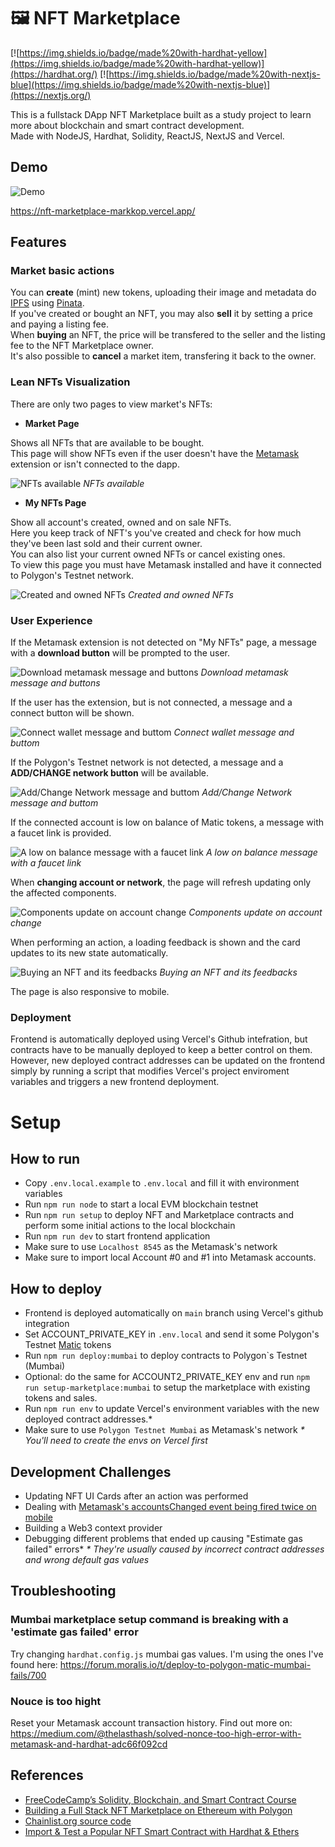 # 🖼️ NFT Marketplace

[![https://img.shields.io/badge/made%20with-hardhat-yellow](https://img.shields.io/badge/made%20with-hardhat-yellow)](https://hardhat.org/)
[![https://img.shields.io/badge/made%20with-nextjs-blue](https://img.shields.io/badge/made%20with-nextjs-blue)](https://nextjs.org/)

This is a fullstack DApp NFT Marketplace built as a study project to learn more about blockchain and smart contract development.  
Made with NodeJS, Hardhat, Solidity, ReactJS, NextJS and Vercel.

## Demo

![Demo](https://i.imgur.com/YeoXdP7.gif)

https://nft-marketplace-markkop.vercel.app/

## Features

### Market basic actions

You can **create** (mint) new tokens, uploading their image and metadata do [IPFS](https://ipfs.io/) using [Pinata](https://www.pinata.cloud/).  
If you've created or bought an NFT, you may also **sell** it by setting a price and paying a listing fee.  
When **buying** an NFT, the price will be transfered to the seller and the listing fee to the NFT Marketplace owner.  
It's also possible to **cancel** a market item, transfering it back to the owner.

### Lean NFTs Visualization

There are only two pages to view market's NFTs:

- **Market Page**

Shows all NFTs that are available to be bought.  
This page will show NFTs even if the user doesn't have the [Metamask](https://metamask.io/) extension or isn't connected to the dapp.

![NFTs available](https://user-images.githubusercontent.com/16388408/151682517-6c0d89eb-80e6-4eeb-a6b0-6d584cdca5a3.png)
_NFTs available_

- **My NFTs Page**

Show all account's created, owned and on sale NFTs.  
Here you keep track of NFT's you've created and check for how much they've been last sold and their current owner.  
You can also list your current owned NFTs or cancel existing ones.  
To view this page you must have Metamask installed and have it connected to Polygon's Testnet network.

![Created and owned NFTs](https://user-images.githubusercontent.com/16388408/151682482-9db61934-bf17-4ea7-bd09-8c3ee5878f13.png)
_Created and owned NFTs_

### User Experience

If the Metamask extension is not detected on "My NFTs" page, a message with a **download button** will be prompted to the user.

![Download metamask message and buttons](https://user-images.githubusercontent.com/16388408/151679982-16116556-c354-44d0-93dc-468de64194fa.png)
_Download metamask message and buttons_

If the user has the extension, but is not connected, a message and a connect button will be shown.

![Connect wallet message and buttom](https://user-images.githubusercontent.com/16388408/151680390-1e7440f7-4774-4b15-acfe-a2906f914fd2.png)
_Connect wallet message and buttom_

If the Polygon's Testnet network is not detected, a message and a **ADD/CHANGE network button** will be available.

![Add/Change Network message and buttom](https://user-images.githubusercontent.com/16388408/151680408-68255aa6-fee3-49b9-b8f2-36b0b62b406d.png)
_Add/Change Network message and buttom_

If the connected account is low on balance of Matic tokens, a message with a faucet link is provided.

![A low on balance message with a faucet link](https://user-images.githubusercontent.com/16388408/151680555-a837c767-ae42-4826-8417-d46b78b68742.png)
_A low on balance message with a faucet link_

When **changing account or network**, the page will refresh updating only the affected components.

![Components update on account change](https://user-images.githubusercontent.com/16388408/151680788-ab141ef4-1168-4a32-bd28-2530743c3097.gif)
_Components update on account change_

When performing an action, a loading feedback is shown and the card updates to its new state automatically.

![Buying an NFT and its feedbacks](https://user-images.githubusercontent.com/16388408/151680863-c03ede64-ec7b-403d-9a35-e7b3ba76220e.gif)
_Buying an NFT and its feedbacks_

The page is also responsive to mobile.

### Deployment

Frontend is automatically deployed using Vercel's Github intefration, but contracts have to be manually deployed to keep a better control on them.  
However, new deployed contract addresses can be updated on the frontend simply by running a script that modifies Vercel's project enviroment variables and triggers a new frontend deployment.

# Setup

## How to run

- Copy `.env.local.example` to `.env.local` and fill it with environment variables
- Run `npm run node` to start a local EVM blockchain testnet
- Run `npm run setup` to deploy NFT and Marketplace contracts and perform some initial actions to the local blockchain
- Run `npm run dev` to start frontend application
- Make sure to use `Localhost 8545` as the Metamask's network
- Make sure to import local Account #0 and #1 into Metamask accounts.

## How to deploy

- Frontend is deployed automatically on `main` branch using Vercel's github integration
- Set ACCOUNT_PRIVATE_KEY in `.env.local` and send it some Polygon's Testnet [Matic](https://faucet.polygon.technology/) tokens
- Run `npm run deploy:mumbai` to deploy contracts to Polygon`s Testnet (Mumbai)
- Optional: do the same for ACCOUNT2_PRIVATE_KEY env and run `npm run setup-marketplace:mumbai` to setup the marketplace with existing tokens and sales.
- Run `npm run env` to update Vercel's environment variables with the new deployed contract addresses.\*
- Make sure to use `Polygon Testnet Mumbai` as Metamask's network
  _\* You'll need to create the envs on Vercel first_

## Development Challenges

- Updating NFT UI Cards after an action was performed
- Dealing with [Metamask's accountsChanged event being fired twice on mobile](https://github.com/MetaMask/metamask-mobile/issues/2162)
- Building a Web3 context provider
- Debugging different problems that ended up causing "Estimate gas failed" errors\*
  _\* They're usually caused by incorrect contract addresses and wrong default gas values_

## Troubleshooting

### Mumbai marketplace setup command is breaking with a 'estimate gas failed' error

Try changing `hardhat.config.js` mumbai gas values.
I'm using the ones I've found here:
https://forum.moralis.io/t/deploy-to-polygon-matic-mumbai-fails/700

### Nouce is too hight

Reset your Metamask account transaction history.
Find out more on:
https://medium.com/@thelasthash/solved-nonce-too-high-error-with-metamask-and-hardhat-adc66f092cd

## References

- [FreeCodeCamp’s Solidity, Blockchain, and Smart Contract Course](https://www.youtube.com/watch?v=M576WGiDBdQ)
- [Building a Full Stack NFT Marketplace on Ethereum with Polygon](https://dev.to/dabit3/building-scalable-full-stack-apps-on-ethereum-with-polygon-2cfb)
- [Chainlist.org source code](https://github.com/antonnell/networklist-org)
- [Import & Test a Popular NFT Smart Contract with Hardhat & Ethers](https://dev.to/jacobedawson/import-test-a-popular-nft-smart-contract-with-hardhat-ethers-12i5)
